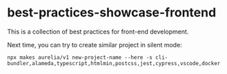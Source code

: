 # best-practices-showcase-frontend
This is a collection of best practices for front-end development.

Next time, you can try to create similar project in silent mode:

```shj
npx makes aurelia/v1 new-project-name --here -s cli-bundler,alameda,typescript,htmlmin,postcss,jest,cypress,vscode,docker 
```
